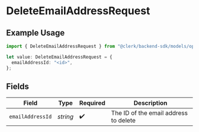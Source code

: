 # DeleteEmailAddressRequest

## Example Usage

```typescript
import { DeleteEmailAddressRequest } from "@clerk/backend-sdk/models/operations";

let value: DeleteEmailAddressRequest = {
  emailAddressId: "<id>",
};
```

## Fields

| Field                                 | Type                                  | Required                              | Description                           |
| ------------------------------------- | ------------------------------------- | ------------------------------------- | ------------------------------------- |
| `emailAddressId`                      | *string*                              | :heavy_check_mark:                    | The ID of the email address to delete |